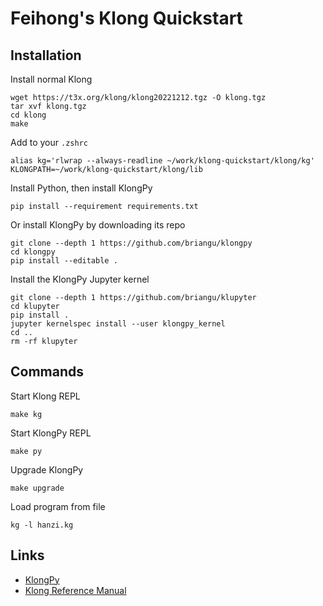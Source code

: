 # Feihong's Klong Quickstart

## Installation

Install normal Klong

    wget https://t3x.org/klong/klong20221212.tgz -O klong.tgz
    tar xvf klong.tgz
    cd klong
    make

Add to your `.zshrc`

    alias kg='rlwrap --always-readline ~/work/klong-quickstart/klong/kg'
    KLONGPATH=~/work/klong-quickstart/klong/lib

Install Python, then install KlongPy
 
    pip install --requirement requirements.txt

Or install KlongPy by downloading its repo

    git clone --depth 1 https://github.com/briangu/klongpy
    cd klongpy
    pip install --editable .

Install the KlongPy Jupyter kernel

    git clone --depth 1 https://github.com/briangu/klupyter
    cd klupyter
    pip install .
    jupyter kernelspec install --user klongpy_kernel
    cd ..
    rm -rf klupyter

## Commands

Start Klong REPL

    make kg

Start KlongPy REPL

    make py

Upgrade KlongPy

    make upgrade

Load program from file

    kg -l hanzi.kg

## Links

- [KlongPy](https://github.com/briangu/klongpy)
- [Klong Reference Manual](https://t3x.org/klong/klong-ref.txt.html)

